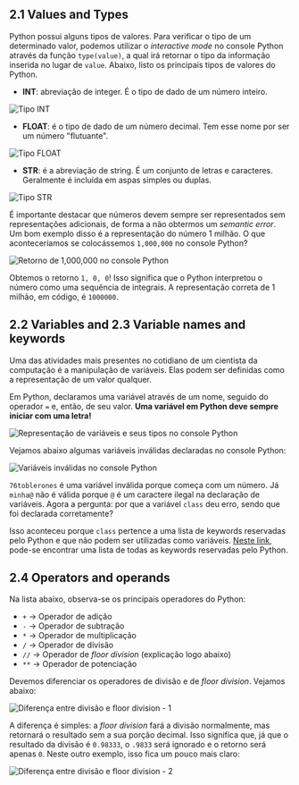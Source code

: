 ## 2.1 Values and Types

Python possui alguns tipos de valores. Para verificar o tipo de um determinado valor, podemos utilizar o _interactive mode_ no console Python através da função ```type(value)```, a qual irá retornar o tipo da informação inserida no lugar de ```value```. Abaixo, listo os principais tipos de valores do Python.

- **INT**: abreviação de integer. É o tipo de dado de um número inteiro.

![Tipo INT](https://i.ibb.co/9g5TkCw/image.png)
- **FLOAT**: é o tipo de dado de um número decimal. Tem esse nome por ser um número "flutuante".

![Tipo FLOAT](https://i.ibb.co/tMSQCjz/image.png)
- **STR**: é a abreviação de string. É um conjunto de letras e caracteres. Geralmente é incluída em aspas simples ou duplas.

![Tipo STR](https://i.ibb.co/R9mT2H9/image.png)

É importante destacar que números devem sempre ser representados sem representações adicionais, de forma a não obtermos um _semantic error_. Um bom exemplo disso é a representação do número 1 milhão. O que aconteceríamos se colocássemos ```1,000,000``` no console Python?

![Retorno de 1,000,000 no console Python](https://i.ibb.co/m4JXRs8/image.png)

Obtemos o retorno ```1, 0, 0```! Isso significa que o Python interpretou o número como uma sequência de integrais. A representação correta de 1 milhão, em código, é ```1000000```.

## 2.2 Variables and 2.3 Variable names and keywords

Uma das atividades mais presentes no cotidiano de um cientista da computação é a manipulação de variáveis. Elas podem ser definidas como a representação de um valor qualquer.

Em Python, declaramos uma variável através de um nome, seguido do operador ```=``` e, então, de seu valor. **Uma variável em Python deve sempre iniciar com uma letra!**

![Representação de variáveis e seus tipos no console Python](https://i.ibb.co/ZV1ZJDr/image.png)

Vejamos abaixo algumas variáveis inválidas declaradas no console Python:

![Variáveis inválidas no console Python](https://i.ibb.co/rQDqPkq/image.png)

```76toblerones``` é uma variável inválida porque começa com um número. Já ```minha@``` não é válida porque ```@``` é um caractere ilegal na declaração de variáveis. Agora a pergunta: por que a variável ```class``` deu erro, sendo que foi declarada corretamente?

Isso aconteceu porque ```class``` pertence a uma lista de keywords reservadas pelo Python e que não podem ser utilizadas como variáveis. [Neste link](https://www.w3schools.in/python-tutorial/keywords/), pode-se encontrar uma lista de todas as keywords reservadas pelo Python.

## 2.4 Operators and operands

Na lista abaixo, observa-se os principais operadores do Python:
- ```+``` -> Operador de adição
- ```-``` -> Operador de subtração
- ```*``` -> Operador de multiplicação
- ```/``` -> Operador de divisão
- ```//``` -> Operador de _floor division_ (explicação logo abaixo)
- ```**``` -> Operador de potenciação

Devemos diferenciar os operadores de divisão e de _floor division_. Vejamos abaixo:

![Diferença entre divisão e floor division - 1](https://i.ibb.co/74ssMyQ/image.png)

A diferença é simples: a _floor division_ fará a divisão normalmente, mas retornará o resultado sem a sua porção decimal. Isso significa que, já que o resultado da divisão é ```0.98333```, o ```.9833``` será ignorado e o retorno será apenas ```0```. Neste outro exemplo, isso fica um pouco mais claro:

![Diferença entre divisão e floor division - 2](https://i.ibb.co/k190QmY/image.png)

